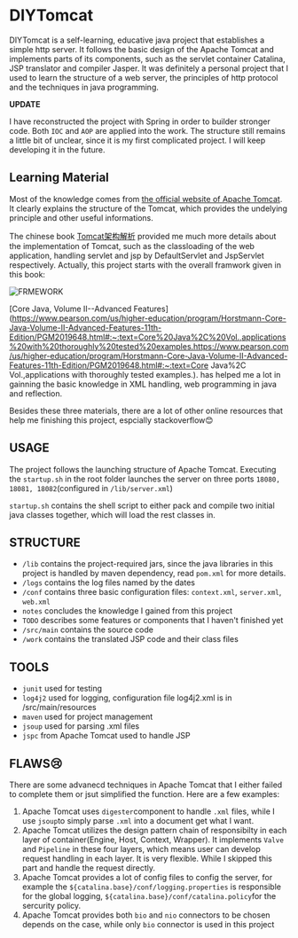 # DIYTomcat

DIYTomcat is a self-learning, educative java project that establishes a simple http server. It follows the basic design of the Apache Tomcat and implements parts of its components, such as the servlet container Catalina, JSP translator and compiler Jasper. It was definitely a personal project that I used to learn the structure of a web server, the principles of http protocol and the techniques in java programming. 

**UPDATE**

I have reconstructed the project with Spring in order to builder stronger code. Both `IOC` and `AOP`  are applied into the work. The structure still remains a little bit of unclear, since it is my first complicated project. I will keep developing it in the future.

## Learning Material

Most of the knowledge comes from [the official website of Apache Tomcat](http://tomcat.apache.org/). It clearly explains the structure of the Tomcat, which provides the undelying principle and other useful informations. 

The chinese book [Tomcat架构解析](https://book.douban.com/subject/27034717/) provided me much more details about the implementation of Tomcat, such as the classloading of the web application, handling servlet and jsp by DefaultServlet and JspServlet respectively.  Actually, this project starts with the overall framwork given in this book:

![FRMEWORK](https://github.com/chaozy/projects/blob/master/java/TomcatDIY/Framework.jpeg)

[Core Java, Volume II--Advanced Features](https://www.pearson.com/us/higher-education/program/Horstmann-Core-Java-Volume-II-Advanced-Features-11th-Edition/PGM2019648.html#:~:text=Core%20Java%2C%20Vol.,applications%20with%20thoroughly%20tested%20examples.https://www.pearson.com/us/higher-education/program/Horstmann-Core-Java-Volume-II-Advanced-Features-11th-Edition/PGM2019648.html#:~:text=Core Java%2C Vol.,applications with thoroughly tested examples.). has helped me a lot in gainning the basic knowledge in XML handling, web programming in java and reflection.

Besides these three materials, there are a lot of other online resources that help me finishing this project, espcially stackoverflow😊

## USAGE

The project follows the launching structure of Apache Tomcat. Executing the `startup.sh` in the root folder launches the server on three ports `18080, 18081, 18082`(configured in `/lib/server.xml`)

 `startup.sh` contains the shell script to either pack and compile two initial java classes together, which will load the rest classes in. 

## STRUCTURE

- `/lib` contains the project-required jars, since the java libraries in this project is handled by maven dependency, read `pom.xml` for more details.
- `/logs` contains the log files named by the dates
- `/conf` contains three basic configuration files: `context.xml`, `server.xml`, `web.xml`
- `notes` concludes the knowledge I gained from     this project
- `TODO` describes some features or components that I haven't finished yet
- `/src/main` contains the source code
- `/work` contains the translated JSP code and their class files

## TOOLS

- `junit` used for testing
- `log4j2` used for logging, configuration file log4j2.xml is in /src/main/resources 
- `maven` used for project management
- `jsoup` used for parsing .xml files
- `jspc` from Apache Tomcat used to handle JSP

## FLAWS😢

There are some advanecd techniques in Apache Tomcat that I either failed to complete them or jsut simplified the function. Here are a few examples:

1. Apache Tomcat uses `digester`component to handle `.xml` files, while I use `jsoup`to simply parse `.xml` into a document get what I want. 
2. Apache Tomcat utilizes the design pattern chain of responsibilty in each layer of container(Engine, Host, Context, Wrapper). It implements `Valve` and `Pipeline` in these four layers, which means user can develop request handling in each layer. It is very flexible. While I skipped this part and handle the request directly.
3. Apache Tomcat provides a lot of config files to config the server, for example the `${catalina.base}/conf/logging.properties` is responsible for the global logging, `${catalina.base}/conf/catalina.policy`for the sercurity policy.
4. Apache Tomcat provides both `bio` and `nio` connectors to be chosen depends on the case, while only `bio` connector is used in this project 

